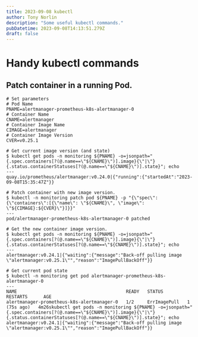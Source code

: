 ```yaml
---
title: 2023-09-08 kubectl
author: Tony Norlin
description: "Some useful kubectl commands."
pubDatetime: 2023-09-08T14:13:51.279Z
draft: false
---
```

# Handy kubectl commands

## Patch container in a running Pod.
    # Set parameters
    # Pod Name
    PNAME=alertmanager-prometheus-k8s-alertmanager-0
    # Container Name
    CNAME=alertmanager
    # Container Image Name
    CIMAGE=alertmanager
    # Container Image Version
    CVER=v0.25.1
    
    # Get current image version (and state)
    $ kubectl get pods -n monitoring ${PNAME} -o=jsonpath="{.spec.containers[?(@.name==\"${CNAME}\")].image}{\"|\"}{.status.containerStatuses[?(@.name==\"${CNAME}\")].state}"; echo
    ---
    quay.io/prometheus/alertmanager:v0.24.0|{"running":{"startedAt":"2023-09-08T15:35:47Z"}}
    
    # Patch container with new image version. 
    $ kubectl -n monitoring patch pod ${PNAME} -p "{\"spec\":{\"containers\":[{\"name\": \"${CNAME}\", \"image\": \"${CIMAGE}:${CVER}\"}]}}"
    ---
    pod/alertmanager-prometheus-k8s-alertmanager-0 patched

    # Get the new container image version.
    $ kubectl get pods -n monitoring ${PNAME} -o=jsonpath="{.spec.containers[?(@.name==\"${CNAME}\")].image}{\"|\"}{.status.containerStatuses[?(@.name==\"${CNAME}\")].state}"; echo
    ---
    alertmanager:v0.24.1|{"waiting":{"message":"Back-off pulling image \"alertmanager:v0.25.1\"","reason":"ImagePullBackOff"}}

    # Get current pod state 
    $ kubectl -n monitoring get pod alertmanager-prometheus-k8s-alertmanager-0 
    ---
    NAME                                         READY   STATUS         RESTARTS      AGE
    alertmanager-prometheus-k8s-alertmanager-0   1/2     ErrImagePull   1 (75s ago)   4m26skubectl get pods -n monitoring ${PNAME} -o=jsonpath="{.spec.containers[?(@.name==\"${CNAME}\")].image}{\"|\"}{.status.containerStatuses[?(@.name==\"${CNAME}\")].state}"; echo
    alertmanager:v0.24.1|{"waiting":{"message":"Back-off pulling image \"alertmanager:v0.25.1\"","reason":"ImagePullBackOff"}}